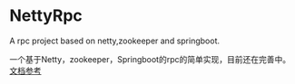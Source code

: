 # NettyRpc
A rpc project based on netty,zookeeper and springboot.

一个基于Netty，zookeeper，Springboot的rpc的简单实现，目前还在完善中。
[文档参考](https://github.com/Gloduck/NettyRpc/blob/main/Rpc/%E6%96%87%E6%A1%A3.md)
